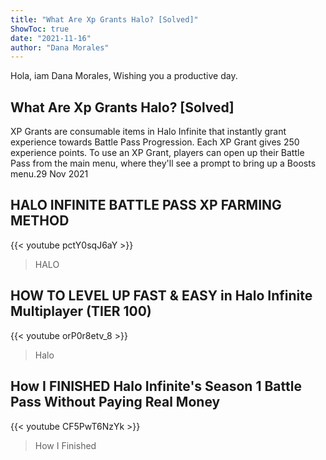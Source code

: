 ```yaml
---
title: "What Are Xp Grants Halo? [Solved]"
ShowToc: true 
date: "2021-11-16"
author: "Dana Morales" 
---
```


Hola, iam Dana Morales, Wishing you a productive day.
## What Are Xp Grants Halo? [Solved]
 XP Grants are consumable items in Halo Infinite that instantly grant experience towards Battle Pass Progression. Each XP Grant gives 250 experience points. To use an XP Grant, players can open up their Battle Pass from the main menu, where they'll see a prompt to bring up a Boosts menu.29 Nov 2021

## HALO INFINITE BATTLE PASS XP FARMING METHOD
{{< youtube pctY0sqJ6aY >}}
>HALO

## HOW TO LEVEL UP FAST & EASY in Halo Infinite Multiplayer (TIER 100)
{{< youtube orP0r8etv_8 >}}
>Halo

## How I FINISHED Halo Infinite's Season 1 Battle Pass Without Paying Real Money
{{< youtube CF5PwT6NzYk >}}
>How I Finished 

